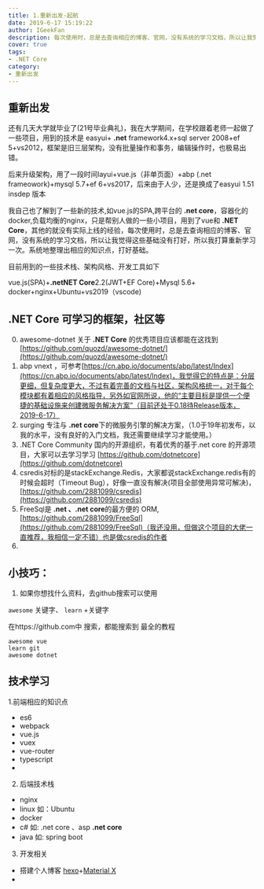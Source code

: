 ```yaml
---
title: 1.重新出发-起航
date: 2019-6-17 15:19:22
author: IGeekFan
description: 每次使用时，总是去查询相应的博客、官网，没有系统的学习文档，所以让我觉得这些基础没有打好，所以我打算重新学习一次。系统地整理出相应的知识点，打好基础。
cover: true
tags:
- .NET Core
category:
- 重新出发
---
```


## 重新出发
还有几天大学就毕业了(21号毕业典礼)，我在大学期间，在学校跟着老师一起做了一些项目，用到的技术是 easyui+ **.net** framework4.x+sql server 2008+ef 5+vs2012，框架是旧三层架构，没有批量操作和事务，编辑操作时，也极易出错。

后来升级架构，用了一段时间layui+vue.js（非单页面）+abp (.net frameowork)+mysql 5.7+ef 6+vs2017，后来由于人少，还是换成了easyui 1.51 insdep  版本

我自己也了解到了一些新的技术,如vue.js的SPA,跨平台的 **.net core**，容器化的docker,负载均衡的nginx，只是帮别人做的一些小项目，用到了vue和 **.NET Core**，其他的就没有实际上线的经验，每次使用时，总是去查询相应的博客、官网，没有系统的学习文档，所以让我觉得这些基础没有打好，所以我打算重新学习一次。系统地整理出相应的知识点，打好基础。


目前用到的一些技术栈、架构风格、开发工具如下

vue.js(SPA)+**.netNET Core**2.2(JWT+EF Core)+Mysql 5.6+ docker+nginx+Ubuntu+vs2019（vscode)

## .NET Core 可学习的框架，社区等
0. awesome-dotnet 关于 **.NET Core** 的优秀项目应该都能在这找到 [https://github.com/quozd/awesome-dotnet/](https://github.com/quozd/awesome-dotnet/)
1. abp vnext ，可参考[https://cn.abp.io/documents/abp/latest/Index](https://cn.abp.io/documents/abp/latest/Index)，我觉得它的特点是：分层更细，但复杂度更大，不过有着完善的文档与社区，架构风格统一，对于每个模块都有着相应的风格指导，另外如官网所说，他的“主要目标是提供一个便捷的基础设施来创建微服务解决方案”（目前还处于0.18待Release版本，2019-6-17）
2. surging 专注与 **.net core**下的微服务引擎的解决方案，（1.0于19年初发布，以我的水平，没有良好的入门文档，我还需要继续学习才能使用。）
3. .NET Core Community  国内的开源组织，有着优秀的基于.net core 的开源项目，大家可以去学习学习
[https://github.com/dotnetcore](https://github.com/dotnetcore)
4. csredis对标的是stackExchange.Redis，大家都说stackExchange.redis有的时候会超时（Timeout Bug），好像一直没有解决(项目全部使用异常可解决)，[https://github.com/2881099/csredis](https://github.com/2881099/csredis)
5. FreeSql是 **.net 、.net core**的最方便的 ORM,     [https://github.com/2881099/FreeSql](https://github.com/2881099/FreeSql)（我还没用，但做这个项目的大佬一直推荐，我相信一定不错）也是做csredis的作者
6. 

## 小技巧：
1. 如果你想找什么资料，去github搜索可以使用

 ```awesome``` 关键字、
 ```learn``` +关键字

在https://github.com中 搜索，都能搜索到 最全的教程
~~~
awesome vue
learn git
awesome dotnet
~~~


## 技术学习

1.前端相应的知识点
- es6
- webpack
- vue.js
- vuex
- vue-router
- typescript
- 



2. 后端技术栈
- nginx
- linux 如：Ubuntu
- docker
- c# 如: .net core 、asp **.net core**
- java 如: spring boot

3. 开发相关
- 搭建个人博客 [hexo](https://hexo.io/zh-cn)+[Material X](https://github.com/xaoxuu/hexo-theme-material-x) 
-

